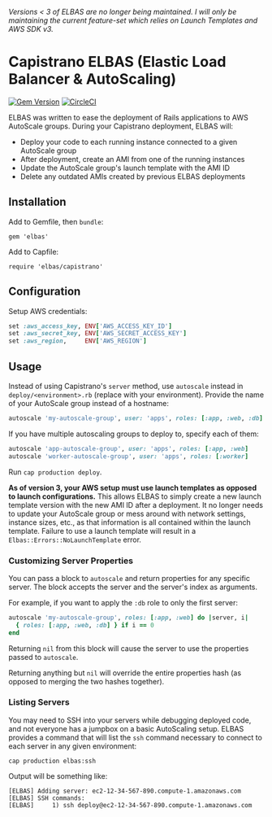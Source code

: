*Versions < 3 of ELBAS are no longer being maintained. I will only be maintaining the current feature-set which relies on Launch Templates and AWS SDK v3.*

# Capistrano ELBAS (Elastic Load Balancer & AutoScaling)

[![Gem Version](https://badge.fury.io/rb/elbas.svg)](https://badge.fury.io/rb/elbas)
[![CircleCI](https://circleci.com/gh/lserman/capistrano-elbas.svg?style=svg)](https://circleci.com/gh/lserman/capistrano-elbas)


ELBAS was written to ease the deployment of Rails applications to AWS AutoScale
groups. During your Capistrano deployment, ELBAS will:

- Deploy your code to each running instance connected to a given AutoScale group
- After deployment, create an AMI from one of the running instances
- Update the AutoScale group's launch template with the AMI ID
- Delete any outdated AMIs created by previous ELBAS deployments

## Installation

Add to Gemfile, then `bundle`:

`gem 'elbas'`

Add to Capfile:

`require 'elbas/capistrano'`

## Configuration

Setup AWS credentials:

```ruby
set :aws_access_key, ENV['AWS_ACCESS_KEY_ID']
set :aws_secret_key, ENV['AWS_SECRET_ACCESS_KEY']
set :aws_region,     ENV['AWS_REGION']
```

## Usage

Instead of using Capistrano's `server` method, use `autoscale` instead in
`deploy/<environment>.rb` (replace <environment> with your environment). Provide
the name of your AutoScale group instead of a hostname:

```ruby
autoscale 'my-autoscale-group', user: 'apps', roles: [:app, :web, :db]
```

If you have multiple autoscaling groups to deploy to, specify each of them:

```ruby
autoscale 'app-autoscale-group', user: 'apps', roles: [:app, :web]
autoscale 'worker-autoscale-group', user: 'apps', roles: [:worker]
```

Run `cap production deploy`.

**As of version 3, your AWS setup must use launch templates as opposed to launch
configurations.** This allows ELBAS to simply create a new launch template version
with the new AMI ID after a deployment. It no longer needs to update your
AutoScale group or mess around with network settings, instance sizes, etc., as
that information is all contained within the launch template. Failure to use a
launch template will result in a `Elbas::Errors::NoLaunchTemplate` error.

### Customizing Server Properties

You can pass a block to `autoscale` and return properties for any specific server.
The block accepts the server and the server's index as arguments.

For example, if you want to apply the `:db` role to only the first server:

```ruby
autoscale 'my-autoscale-group', roles: [:app, :web] do |server, i|
  { roles: [:app, :web, :db] } if i == 0
end
```

Returning `nil` from this block will cause the server to use the properties
passed to `autoscale`.

Returning anything but `nil` will override the entire properties hash (as
opposed to merging the two hashes together).

### Listing Servers

You may need to SSH into your servers while debugging deployed code, and
not everyone has a jumpbox on a basic AutoScaling setup. ELBAS provides a command
that will list the `ssh` command necessary to connect to each server in any given
environment:

```
cap production elbas:ssh
```

Output will be something like:

```
[ELBAS] Adding server: ec2-12-34-567-890.compute-1.amazonaws.com
[ELBAS] SSH commands:
[ELBAS]     1) ssh deploy@ec2-12-34-567-890.compute-1.amazonaws.com
```
